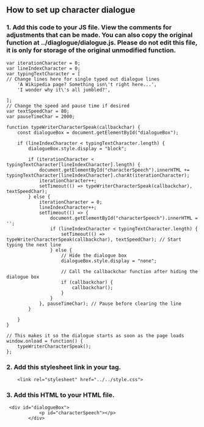 ## How to set up character dialogue

### 1. Add this code to your JS file. View the comments for adjustments that can be made. You can also copy the original function at ../diaglogue/dialogue.js. Please do not edit this file, it is only for storage of the original unmodified function. 

``` 
var iterationCharacter = 0;
var lineIndexCharacter = 0;
var typingTextCharacter = [
// Change lines here for single typed out dialogue lines
    'A Wikipedia page? Something isn\'t right here...',
    'I wonder why it\'s all jumbled?',
   
];
// Change the speed and pause time if desired
var textSpeedChar = 80; 
var pauseTimeChar = 2000; 

function typeWriterCharacterSpeak(callbackchar) {
    const dialogueBox = document.getElementById("dialogueBox");
    
    if (lineIndexCharacter < typingTextCharacter.length) {
        dialogueBox.style.display = "block";

        if (iterationCharacter < typingTextCharacter[lineIndexCharacter].length) {
            document.getElementById("characterSpeech").innerHTML += typingTextCharacter[lineIndexCharacter].charAt(iterationCharacter);
            iterationCharacter++;
            setTimeout(() => typeWriterCharacterSpeak(callbackchar), textSpeedChar);
        } else {
            iterationCharacter = 0;
            lineIndexCharacter++;
            setTimeout(() => {
                document.getElementById("characterSpeech").innerHTML = ''; 
                if (lineIndexCharacter < typingTextCharacter.length) {
                    setTimeout(() => typeWriterCharacterSpeak(callbackchar), textSpeedChar); // Start typing the next line
                } else {
                    // Hide the dialogue box
                    dialogueBox.style.display = "none";
                    
                    // Call the callbackchar function after hiding the dialogue box
                    if (callbackchar) {
                        callbackchar(); 
                    }
                }
            }, pauseTimeChar); // Pause before clearing the line
        }

    }
}

// This makes it so the dialogue starts as soon as the page loads
window.onload = function() {
    typeWriterCharacterSpeak();
};

```

### 2. Add this stylesheet link in your <head> tag.

``` 
    <link rel="stylesheet" href="../../style.css">
```

### 3. Add this HTML to your HTML file. 

```
 <div id="dialogueBox">
            <p id="characterSpeech"></p>
        </div>
```

